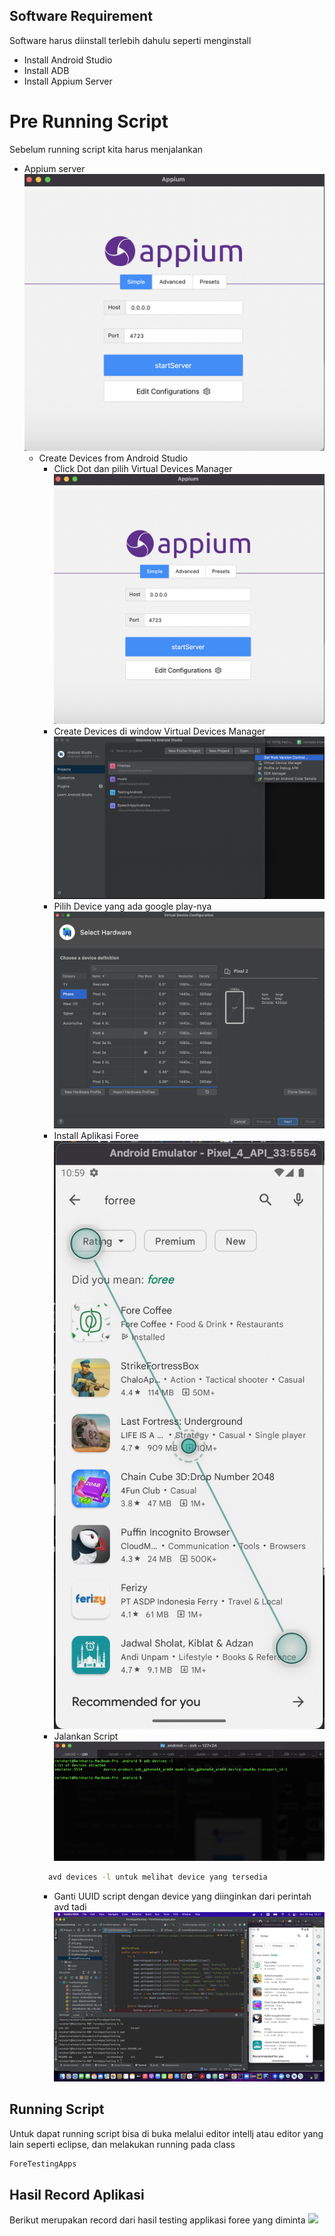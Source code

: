 ## Software Requirement
Software harus diinstall terlebih dahulu seperti menginstall
- Install Android Studio
- Install ADB
- Install Appium Server

# Pre Running Script
Sebelum running script kita harus menjalankan
- Appium server ![](screenshoot/AppiumServer.png)
  - Create Devices from Android Studio
    - Click Dot dan pilih Virtual Devices Manager ![](screenshoot/AppiumServer.png)
    - Create Devices di window Virtual Devices Manager ![](screenshoot/AndroidStudioDevices.png)
    - Pilih Device yang ada google play-nya ![](screenshoot/DeviceGooglePlay.png)
    - Install Aplikasi Foree ![](screenshoot/InstallForee.png)
    - Jalankan Script ![](screenshoot/avd.png)
    ```bash
      avd devices -l untuk melihat device yang tersedia
    ```
    - Ganti UUID script dengan device yang diinginkan dari perintah avd tadi ![](screenshoot/ChangeUUIDCode.png)
    

## Running Script
Untuk dapat running script bisa di buka melalui editor intellj atau editor yang lain seperti eclipse, dan melakukan running pada class
```bash
ForeTestingApps
```

## Hasil Record Aplikasi
Berikut merupakan record dari hasil testing applikasi foree yang diminta
![](screenshoot/finalResult.gif)

